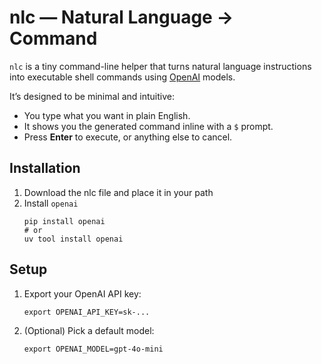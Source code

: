 # nlc — Natural Language → Command

`nlc` is a tiny command-line helper that turns natural language instructions into executable shell commands using [OpenAI](https://platform.openai.com/) models.

It’s designed to be minimal and intuitive:

- You type what you want in plain English.
- It shows you the generated command inline with a `$` prompt.
- Press **Enter** to execute, or anything else to cancel.

## Installation

1. Download the nlc file and place it in your path
2. Install `openai`
   ```console
   pip install openai
   # or
   uv tool install openai
   ```

## Setup

1. Export your OpenAI API key:
   ```console
   export OPENAI_API_KEY=sk-...
   ```

2. (Optional) Pick a default model:
   ```console
   export OPENAI_MODEL=gpt-4o-mini
   ```
